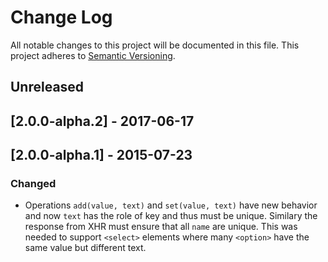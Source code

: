 # Change Log
All notable changes to this project will be documented in this file.
This project adheres to [Semantic Versioning](http://semver.org/).

## Unreleased

## [2.0.0-alpha.2] - 2017-06-17

## [2.0.0-alpha.1] - 2015-07-23

### Changed

* Operations `add(value, text)` and `set(value, text)` have new behavior and now `text` has the role of key and thus must be unique. Similary the response from XHR must ensure that all `name` are unique. This was needed to support `<select>` elements where many `<option>` have the same value but different text.
